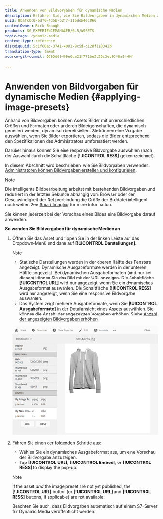 ```yaml
---
title: Anwenden von Bildvorgaben für dynamische Medien
description: Erfahren Sie, wie Sie Bildvorgaben in dynamischen Medien anwenden
uuid: 8bafcbd0-6df0-4d5b-b2f7-116ddb4ec060
contentOwner: Rick Brough
products: SG_EXPERIENCEMANAGER/6.5/ASSETS
topic-tags: dynamic-media
content-type: reference
discoiquuid: 5c1f60ac-3741-4002-9c5d-c128f118342b
translation-type: tm+mt
source-git-commit: 0595d89409e0ca21f771be5c55c3ec9548a8449f

---
```



# Anwenden von Bildvorgaben für dynamische Medien {#applying-image-presets}

Anhand von Bildvorgaben können Assets Bilder mit unterschiedlichen Größen und Formaten oder anderen Bildeigenschaften, die dynamisch generiert werden, dynamisch bereitstellen. Sie können eine Vorgabe auswählen, wenn Sie Bilder exportieren, sodass die Bilder entsprechend den Spezifikationen des Administrators umformatiert werden.

Darüber hinaus können Sie eine responsive Bildvorgabe auswählen (nach der Auswahl durch die Schaltfläche **[!UICONTROL RESS]** gekennzeichnet).

In diesem Abschnitt wird beschrieben, wie Sie Bildvorgaben verwenden. [Administratoren können Bildvorgaben erstellen und konfigurieren](managing-image-presets.md).

>[!NOTE]
>
>Die intelligente Bildbearbeitung arbeitet mit bestehenden Bildvorgaben und reduziert in der letzten Sekunde abhängig vom Browser oder der Geschwindigkeit der Netzverbindung die Größe der Bilddatei intelligent noch weiter. See [Smart Imaging](imaging-faq.md) for more information.

Sie können jederzeit bei der Vorschau eines Bildes eine Bildvorgabe darauf anwenden.

**So wenden Sie Bildvorgaben für dynamische Medien an**

1. Öffnen Sie das Asset und tippen Sie in der linken Leiste auf das Dropdown-Menü und dann auf **[!UICONTROL Darstellungen]**.

   >[!NOTE]
   >
   >* Statische Darstellungen werden in der oberen Hälfte des Fensters angezeigt. Dynamische Ausgabeformate werden in der unteren Hälfte angezeigt. Bei dynamischen Ausgabeformaten (und nur bei diesen) können Sie das Bild mit der URL anzeigen. Die Schaltfläche **[!UICONTROL URL]** wird nur angezeigt, wenn Sie ein dynamisches Ausgabeformat auswählen. Die Schaltfläche **[!UICONTROL RESS]** wird nur angezeigt, wenn Sie eine responsive Bildvorgabe auswählen.
      >
      >
   * Das System zeigt mehrere Ausgabeformate, wenn Sie **[!UICONTROL Ausgabeformate]** in der Detailansicht eines Assets auswählen. Sie können die Anzahl der angezeigten Vorgaben erhöhen. Siehe [Anzahl der angezeigten Bildvorgaben erhöhen](managing-image-presets.md#increasing-or-decreasing-the-number-of-image-presets-that-display).


   ![chlimage_1-208](assets/chlimage_1-208.png)

1. Führen Sie einen der folgenden Schritte aus:

   * Wählen Sie ein dynamisches Ausgabeformat aus, um eine Vorschau der Bildvorgabe anzuzeigen.
   * Tap **[!UICONTROL URL]**, **[!UICONTROL Embed]**, or **[!UICONTROL RESS]** to display the pop-up.
   >[!NOTE]
   >
   >If the asset *and* the image preset are not yet published, the **[!UICONTROL URL]** button (or **[!UICONTROL URL]** and **[!UICONTROL RESS]** buttons, if applicable) are not available.
   >
   >Beachten Sie auch, dass Bildvorgaben automatisch auf einem S7-Server für Dynamic Media veröffentlicht werden.

